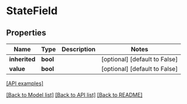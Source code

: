 # StateField

## Properties
Name | Type | Description | Notes
------------ | ------------- | ------------- | -------------
**inherited** | **bool** |  | [optional] [default to False]
**value** | **bool** |  | [optional] [default to False]

[[API examples]](http://devopshq.github.io/teamcity/teamcity_models/StateField.html)

[[Back to Model list]](../README.md#documentation-for-models) [[Back to API list]](../README.md#documentation-for-api-endpoints) [[Back to README]](../README.md)


